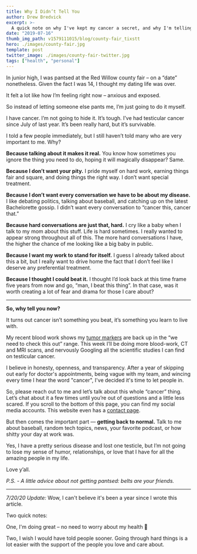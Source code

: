 ```yaml
---
title: Why I Didn’t Tell You
author: Drew Bredvick
excerpt: >-
  A quick note on why I've kept my cancer a secret, and why I'm telling you now.
date: "2019-07-16"
thumb_img_path: v1579111015/blog/county-fair_tixstt
hero: ./images/county-fair.jpg
template: post
twitter_image: ./images/county-fair-twitter.jpg
tags: ["health", "personal"]
---
```


In junior high, I was pantsed at the Red Willow county fair – on a “date” nonetheless. Given the fact I was 14, I thought my dating life was over.

It felt a lot like how I’m feeling right now – anxious and exposed.

So instead of letting someone else pants me, I’m just going to do it myself.

I have cancer. I’m not going to hide it. It’s tough. I’ve had testicular cancer since July of last year. It’s been really hard, but it’s survivable.

I told a few people immediately, but I still haven’t told many who are very important to me. Why?

**Because talking about it makes it real.**
You know how sometimes you ignore the thing you need to do, hoping it will magically disappear? Same.

**Because I don’t want your pity.**
I pride myself on hard work, earning things fair and square, and doing things the right way. I don’t want special treatment.

**Because I don’t want every conversation we have to be about my disease.**
I like debating politics, talking about baseball, and catching up on the latest Bachelorette gossip. I didn’t want every conversation to “cancer this, cancer that.”

**Because hard conversations are just that, hard.**
I cry like a baby when I talk to my mom about this stuff. Life is hard sometimes. I really wanted to appear strong throughout all of this. The more hard conversations I have, the higher the chance of me looking like a big baby in public.

**Because I want my work to stand for itself.**
I guess I already talked about this a bit, but I really want to drive home the fact that I don’t feel like I deserve any preferential treatment.

**Because I thought I could beat it.**
I thought I’d look back at this time frame five years from now and go, “man, I beat this thing”. In that case, was it worth creating a lot of fear and drama for those I care about?

---

**So, why tell you now?**

It turns out cancer isn’t something you beat, it’s something you learn to live with.

My recent blood work shows my [tumor markers](https://www.cancer.org/cancer/testicular-cancer/detection-diagnosis-staging/how-diagnosed.html) are back up in the “we need to check this out” range. This week I’ll be doing more blood-work, CT and MRI scans, and nervously Googling all the scientific studies I can find on testicular cancer.

I believe in honesty, openness, and transparency. After a year of skipping out early for doctor's appointments, being vague with my team, and wincing every time I hear the word "cancer", I've decided it's time to let people in.

So, please reach out to me and let’s talk about this whole “cancer” thing. Let’s chat about it a few times until you’re out of questions and a little less scared. If you scroll to the bottom of this page, you can find my social media accounts. This website even has a [contact page](/contact).

But then comes the important part — **getting back to normal.** Talk to me about baseball, random tech topics, news, your favorite podcast, or how shitty your day at work was.

Yes, I have a pretty serious disease and lost one testicle, but I’m not going to lose my sense of humor, relationships, or love that I have for all the amazing people in my life.

Love y’all.

_P.S. - A little advice about not getting pantsed: belts are your friends._

---

_7/20/20 Update:_ Wow, I can't believe it's been a year since I wrote this article.

Two quick notes:

One, I'm doing great – no need to worry about my health 🙂

Two, I wish I would have told people sooner. Going through hard things is a lot easier with the support of the people you love and care about.

